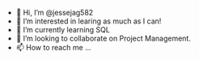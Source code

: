 - 👋 Hi, I’m @jessejag582
- 👀 I’m interested in learing as much as I can!
- 🌱 I’m currently learning SQL 
- 💞️ I’m looking to collaborate on Project Management.
- 📫 How to reach me ...

<!---
jessejag582/jessejag582 is a ✨ special ✨ repository because its `README.md` (this file) appears on your GitHub profile.
You can click the Preview link to take a look at your changes.
--->
